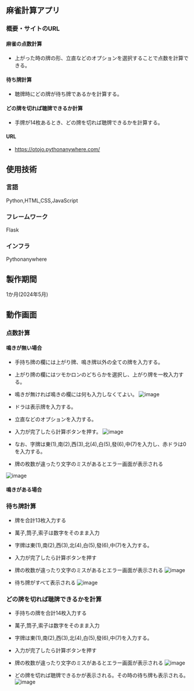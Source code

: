 ## 麻雀計算アプリ

### 概要・サイトのURL
#### 麻雀の点数計算
* 上がった時の牌の形、立直などのオプションを選択することで点数を計算できる。
#### 待ち牌計算
* 聴牌時にどの牌が待ち牌であるかを計算する。
#### どの牌を切れば聴牌できるか計算
* 手牌が14枚あるとき、どの牌を切れば聴牌できるかを計算する。
#### URL
* https://otojo.pythonanywhere.com/

## 使用技術


### 言語
Python,HTML,CSS,JavaScript

### フレームワーク
Flask

### インフラ
Pythonanywhere

## 製作期間
1か月(2024年5月)

## 動作画面

### 点数計算









#### 鳴きが無い場合

* 手持ち牌の欄には上がり牌、鳴き牌以外の全ての牌を入力する。
* 上がり牌の欄にはツモかロンのどちらかを選択し、上がり牌を一枚入力する。
* 鳴きが無ければ鳴きの欄には何も入力しなくてよい。
![image](https://github.com/Ryosuke0425/mahjong_wait_tile/assets/168053509/784f3ed8-43b6-4304-a905-78cdb538bfce)

* ドラは表示牌を入力する。
* 立直などのオプションを入力する。
* 入力が完了したら計算ボタンを押す。
![image](https://github.com/Ryosuke0425/mahjong_wait_tile/assets/168053509/212aada5-45a3-432a-8501-a0adafd72289)

* なお、字牌は東(1),南(2),西(3),北(4),白(5),發(6),中(7)を入力し、赤ドラは0を入力する。
* 牌の枚数が違ったり文字のミスがあるとエラー画面が表示される

![image](https://github.com/Ryosuke0425/mahjong_wait_tile/assets/168053509/4eb9d6d3-44f2-4393-8388-c5f0bd8b3dae)

#### 鳴きがある場合

### 待ち牌計算

* 牌を合計13枚入力する
* 萬子,筒子,索子は数字をそのまま入力
* 字牌は東(1),南(2),西(3),北(4),白(5),發(6),中(7)を入力する。
* 入力が完了したら計算ボタンを押す
* 牌の枚数が違ったり文字のミスがあるとエラー画面が表示される
![image](https://github.com/Ryosuke0425/mahjong_wait_tile/assets/168053509/bdb7d987-23c7-4c2c-b4fd-128b6bb1df87)




* 待ち牌がすべて表示される
![image](https://github.com/Ryosuke0425/mahjong_wait_tile/assets/168053509/d5fbb949-0108-46b3-a20c-50f91d9085b8)





### どの牌を切れば聴牌できるかを計算



* 手持ちの牌を合計14枚入力する
* 萬子,筒子,索子は数字をそのまま入力
* 字牌は東(1),南(2),西(3),北(4),白(5),發(6),中(7)を入力する。
* 入力が完了したら計算ボタンを押す
* 牌の枚数が違ったり文字のミスがあるとエラー画面が表示される
![image](https://github.com/Ryosuke0425/mahjong_wait_tile/assets/168053509/3293c72c-41a7-409c-9609-00f85d586cd2)



* どの牌を切れば聴牌できるかが表示される。その時の待ち牌も表示される。
![image](https://github.com/Ryosuke0425/mahjong_wait_tile/assets/168053509/b0f9c02a-92f4-422e-b021-9e94a483dfac)








